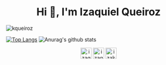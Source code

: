 <h1 align="center">Hi 👋, I'm Izaquiel Queiroz</h1>

<p align="left"> <img src="https://komarev.com/ghpvc/?username=kqueiroz" alt="kqueiroz" /> </p>

[![Top Langs](https://github-readme-stats.vercel.app/api/top-langs/?username=kqueiroz&layout=compact)](https://github.com/kqueiroz/kqueiroz)
![Anurag's github stats](https://github-readme-stats.vercel.app/api?username=kqueiroz&count_private=true&show_icons=true)

<p align="center">
<a href="https://twitter.com/izaquielqueiroz" target="blank"><img align="center" src="https://cdn.jsdelivr.net/npm/simple-icons@3.0.1/icons/twitter.svg" alt="izaquielqueiroz" height="30" width="30" /></a>
<a href="https://linkedin.com/in/izaquiel-queiroz" target="blank"><img align="center" src="https://cdn.jsdelivr.net/npm/simple-icons@3.0.1/icons/linkedin.svg" alt="izaquiel-queiroz" height="30" width="30" /></a>
<a href="https://instagram.com/izakqueiroz" target="blank"><img align="center" src="https://cdn.jsdelivr.net/npm/simple-icons@3.0.1/icons/instagram.svg" alt="izakqueiroz" height="30" width="30" /></a>
</p>

